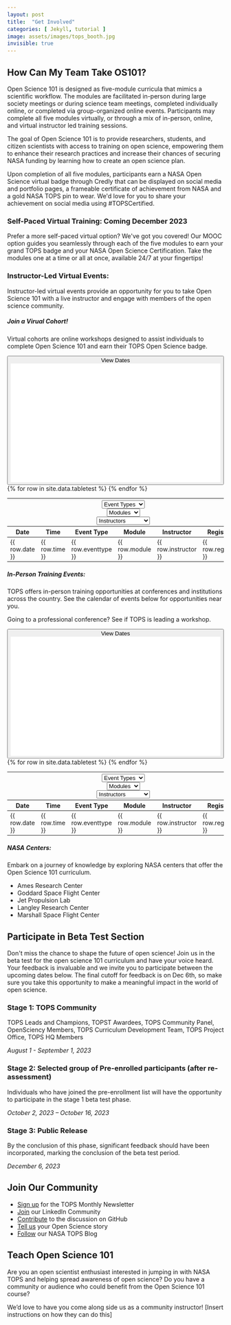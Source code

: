 ```yaml
---
layout: post
title:  "Get Involved"
categories: [ Jekyll, tutorial ]
image: assets/images/tops_booth.jpg
invisible: true
---
```


## How Can My Team Take OS101?
Open Science 101 is designed as five-module curricula that mimics a scientific workflow. The modules are facilitated in-person during large society meetings or during science team meetings, completed individually online, or completed via group-organized online events. Participants may complete all five modules virtually, or through a mix of in-person, online, and virtual instructor led training sessions.

The goal of Open Science 101 is to provide researchers, students, and citizen scientists with access to training on open science, empowering them to enhance their research practices and increase their chances of securing NASA funding by learning how to create an open science plan.

Upon completion of all five modules, participants earn a NASA Open Science virtual badge through Credly that can be displayed on social media and portfolio pages, a frameable certificate of achievement from NASA and a gold NASA TOPS pin to wear. We'd love for you to share your achievement on social media using #TOPSCertified.

### Self-Paced Virtual Training: Coming December 2023
Prefer a more self-paced virtual option? We've got you covered! Our MOOC option guides you seamlessly through each of the five modules to earn your grand TOPS badge and your NASA Open Science Certification. Take the modules one at a time or all at once, available 24/7 at your fingertips!

### Instructor-Led Virtual Events:
Instructor-led virtual events provide an opportunity for you to take Open Science 101 with a live instructor and engage with members of the open science community.

##### Join a Virual Cohort!
Virtual cohorts are online workshops designed to assist individuals to complete Open Science 101 and earn their TOPS Open Science badge.

<div class="tops_expandable_table tops_table">
    <button class="tops_expandable_opt">
		<span>View Dates</span>
		<span><img class="tops_expandable_arrow" src="../assets/images/expand_down.png"></span>
	</button>
	<div class="tops_table_holder">
	<table>
	  <thead>
	    <tr>
			<th class="tops_table_filters" colspan="6">
				<div>
					<select data-col-index="2">
						<option selected>Event Types</option>
						<option value="Event Type 1">Event Type 1</option>
						<option value="Event Type 2">Event Type 2</option>
						<option value="Event Type 3">Event Type 3</option>
						<option value="Event Type 4">Event Type 4</option>
					</select>
				</div>
				<div>
					<select data-col-index="3">
						<option selected>Modules</option>
						<option value="1">Module 1</option>
						<option value="2">Module 2</option>
						<option value="3">Module 3</option>
						<option value="4">Module 4</option>
						<option value="5">Module 5</option>
					</select>
				</div>
				<div>
					<select data-col-index="4">
						<option selected>Instructors</option>
						<option value="Person's Name 1">Person's Name 1</option>
						<option value="Person's Name 2">Person's Name 2</option>
						<option value="Person's Name 3">Person's Name 3</option>
						<option value="Person's Name 4">Person's Name 4</option>
					</select>
				</div>
			</th>
		</tr>
		<tr>
			<th>Date</th><th>Time</th><th>Event Type</th><th>Module</th><th>Instructor</th><th>Register</th>
		</tr>
	  </thead>
	  <tbody>
		{% for row in site.data.tabletest %}
		  <tr>
			<td>{{ row.date }}</td>
			<td>{{ row.time }}</td>
			<td>{{ row.eventtype }}</td>
			<td>{{ row.module }}</td>
			<td>{{ row.instructor }}</td>
			<td>{{ row.register }}</td>
		  </tr>
		{% endfor %}
	  </tbody>
	</table>
	</div>
</div>

##### In-Person Training Events:
TOPS offers in-person training opportunities at conferences and institutions across the country. See the calendar of events below for opportunities near you.

Going to a professional conference? See if TOPS is leading a workshop.

<div class="tops_expandable_table tops_table">
    <button class="tops_expandable_opt">
		<span>View Dates</span>
		<span><img class="tops_expandable_arrow" src="../assets/images/expand_down.png"></span>
	</button>
	<div class="tops_table_holder">
	<table>
	  <thead>
	    <tr>
			<th class="tops_table_filters" colspan="6">
				<div>
					<select data-col-index="2">
						<option selected>Event Types</option>
						<option value="Event Type 1">Event Type 1</option>
						<option value="Event Type 2">Event Type 2</option>
						<option value="Event Type 3">Event Type 3</option>
						<option value="Event Type 4">Event Type 4</option>
					</select>
				</div>
				<div>
					<select data-col-index="3">
						<option selected>Modules</option>
						<option value="1">Module 1</option>
						<option value="2">Module 2</option>
						<option value="3">Module 3</option>
						<option value="4">Module 4</option>
						<option value="5">Module 5</option>
					</select>
				</div>
				<div>
					<select data-col-index="4">
						<option selected>Instructors</option>
						<option value="Person's Name 1">Person's Name 1</option>
						<option value="Person's Name 2">Person's Name 2</option>
						<option value="Person's Name 3">Person's Name 3</option>
						<option value="Person's Name 4">Person's Name 4</option>
					</select>
				</div>
			</th>
		</tr>
		<tr>
			<th>Date</th><th>Time</th><th>Event Type</th><th>Module</th><th>Instructor</th><th>Register</th>
		</tr>
	  </thead>
	  <tbody>
		{% for row in site.data.tabletest %}
		  <tr>
			<td>{{ row.date }}</td>
			<td>{{ row.time }}</td>
			<td>{{ row.eventtype }}</td>
			<td>{{ row.module }}</td>
			<td>{{ row.instructor }}</td>
			<td>{{ row.register }}</td>
		  </tr>
		{% endfor %}
	  </tbody>
	</table>
	</div>
</div>

##### NASA Centers:
Embark on a journey of knowledge by exploring NASA centers that offer the Open Science 101 curriculum.
* Ames Research Center
* Goddard Space Flight Center
* Jet Propulsion Lab
* Langley Research Center
* Marshall Space Flight Center

## Participate in Beta Test Section
Don't miss the chance to shape the future of open science!  Join us in the beta test for the open science 101 curriculum and have your voice heard.  Your feedback is invaluable and we invite you to participate between the upcoming dates below.  The final cutoff for feedback is on Dec 6th, so make sure you take this opportunity to make a meaningful impact in the world of open science.

### Stage 1: TOPS Community
TOPS Leads and Champions, TOPST Awardees, TOPS Community Panel, OpenSciency Members, TOPS Curriculum Development Team, TOPS Project Office, TOPS HQ Members

*August 1 - September 1, 2023*

### Stage 2: Selected group of Pre-enrolled participants (after re-assessment)
Individuals who have joined the pre-enrollment list will have the opportunity to participate in the stage 1 beta test phase.

*October 2, 2023 – October 16, 2023*

### Stage 3: Public Release
By the conclusion of this phase, significant feedback should have been incorporated, marking the conclusion of the beta test period.

*December 6, 2023*

## Join Our Community
* [Sign up](https://nasa.github.io/Transform-to-Open-Science/signup/) for the TOPS Monthly Newsletter
* [Join](https://www.linkedin.com/groups/12833665/) our LinkedIn Community
* [Contribute](https://github.com/nasa/Transform-to-Open-Science/discussions) to the discussion on GitHub
* [Tell us](https://docs.google.com/forms/d/e/1FAIpQLSfRXn48_rAlmZbV1s29tJn5-Awtf8DmCjzJjtSu9Gb7VD6hfg/viewform) your Open Science story
* [Follow](https://blogs.nasa.gov/transformtoopenscience/) our NASA TOPS Blog

## Teach Open Science 101
Are you an open scientist enthusiast interested in jumping in with NASA TOPS and helping spread awareness of open science? Do you have a community or audience who could benefit from the Open Science 101 course?

We’d love to have you come along side us as a community instructor!
[Insert instructions on how they can do this]
